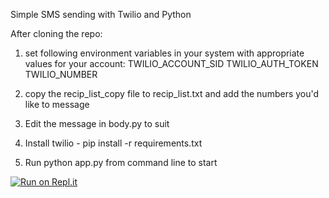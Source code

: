 Simple SMS sending with Twilio and Python

After cloning the repo:


1. set following environment variables in your system with appropriate values for your account:
    TWILIO_ACCOUNT_SID
    TWILIO_AUTH_TOKEN
    TWILIO_NUMBER

2. copy the recip_list_copy file to recip_list.txt and add the numbers you'd like to message

3. Edit the message in body.py to suit

4. Install twilio - pip install -r requirements.txt

5. Run python app.py from command line to start

[![Run on Repl.it](https://repl.it/badge/github/gbshahaq/send_sms_py)](https://repl.it/github/gbshahaq/send_sms_py)


